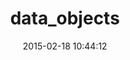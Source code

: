 ---
layout: post
title:  "data_objects"
repo:   "datamapper/do"
date:   2015-02-18 10:44:12
gemurl: http://github.com/datamapper/do
---